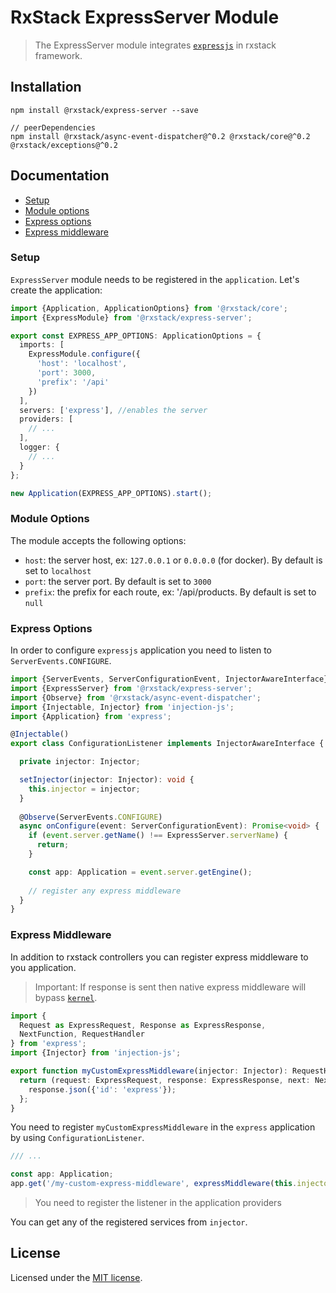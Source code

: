 # RxStack ExpressServer Module

> The ExpressServer module integrates [`expressjs`](https://expressjs.com) in rxstack framework.

## Installation

```
npm install @rxstack/express-server --save

// peerDependencies
npm install @rxstack/async-event-dispatcher@^0.2 @rxstack/core@^0.2 @rxstack/exceptions@^0.2
```

## Documentation

* [Setup](#setup)
* [Module options](#module-options)
* [Express options](#express-options)
* [Express middleware](#express-middleware)

### <a name="setup"></a>  Setup
`ExpressServer` module needs to be registered in the `application`. Let's create the application:

```typescript
import {Application, ApplicationOptions} from '@rxstack/core';
import {ExpressModule} from '@rxstack/express-server';

export const EXPRESS_APP_OPTIONS: ApplicationOptions = {
  imports: [
    ExpressModule.configure({
      'host': 'localhost',
      'port': 3000,
      'prefix': '/api'
    })
  ],
  servers: ['express'], //enables the server
  providers: [
    // ...
  ],
  logger: {
    // ...
  }
};

new Application(EXPRESS_APP_OPTIONS).start();
```

### <a name="module-options"></a>  Module Options
The module accepts the following options:
- `host`: the server host, ex: `127.0.0.1` or `0.0.0.0` (for docker). By default is set to `localhost`
- `port`: the server port. By default is set to `3000`
- `prefix`: the prefix for each route, ex: '/api/products. By default is set to `null`

### <a name="express-options"></a>  Express Options
In order to configure `expressjs` application you need to listen to `ServerEvents.CONFIGURE`.

```typescript
import {ServerEvents, ServerConfigurationEvent, InjectorAwareInterface} from '@rxstack/core';
import {ExpressServer} from '@rxstack/express-server';
import {Observe} from '@rxstack/async-event-dispatcher';
import {Injectable, Injector} from 'injection-js';
import {Application} from 'express';

@Injectable()
export class ConfigurationListener implements InjectorAwareInterface {

  private injector: Injector;

  setInjector(injector: Injector): void {
    this.injector = injector;
  }
  
  @Observe(ServerEvents.CONFIGURE)
  async onConfigure(event: ServerConfigurationEvent): Promise<void> {
    if (event.server.getName() !== ExpressServer.serverName) {
      return;
    }

    const app: Application = event.server.getEngine();
    
    // register any express middleware
  }
}
```

### <a name="express-middleware"></a>  Express Middleware
In addition to rxstack controllers you can register express middleware to you application.

> Important: If response is sent then native express middleware will bypass [`kernel`](../core/docs/kernel.md).

```typescript
import {
  Request as ExpressRequest, Response as ExpressResponse,
  NextFunction, RequestHandler
} from 'express';
import {Injector} from 'injection-js';

export function myCustomExpressMiddleware(injector: Injector): RequestHandler {
  return (request: ExpressRequest, response: ExpressResponse, next: NextFunction): void => {
    response.json({'id': 'express'});
  };
}
```
You need to register `myCustomExpressMiddleware` in the `express` application by using `ConfigurationListener`.

```typescript
/// ... 

const app: Application;
app.get('/my-custom-express-middleware', expressMiddleware(this.injector));
```

> You need to register the listener in the application providers

You can get any of the registered services from `injector`.



## License

Licensed under the [MIT license](../../LICENSE).
